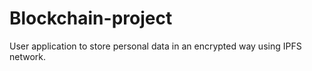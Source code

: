 # Blockchain-project
 User application to store personal data in an encrypted way using IPFS network.
